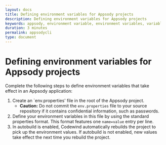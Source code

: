 ```yaml
---
layout: docs
title: Defining environment variables for Appsody projects
description: Defining environment variables for Appsody projects
keywords: appsody, environment variable, environment variables, variables, variable, environment, environments, cli, command line interface
duration: 3 minutes
permalink: appsodycli
type: document
---
```


# Defining environment variables for Appsody projects
Complete the following steps to define environment variables that take effect in an Appsody application:
1. Create an `env.properties' file in the root of the Appsody project.
   - **Caution:** Do not commit the `env.properties` file to your source repository if it contains confidential information, such as passwords.
2. Define your environment variables in this file by using the standard properties format. This format features one `name=value` entry per line.
3. In autobuild is enabled, Codewind automatically rebuilds the project to pick up the environment values. If autobuild is not enabled, new values take effect the next time you rebuild the project.